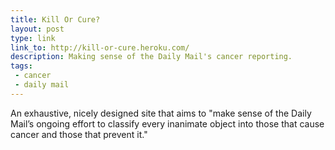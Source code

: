 ```yaml
---
title: Kill Or Cure?
layout: post
type: link
link_to: http://kill-or-cure.heroku.com/
description: Making sense of the Daily Mail's cancer reporting.
tags:
 - cancer
 - daily mail
---
```

An exhaustive, nicely designed site that aims to "make sense of the Daily Mail’s ongoing effort to classify every inanimate object into those that cause cancer and those that prevent it."